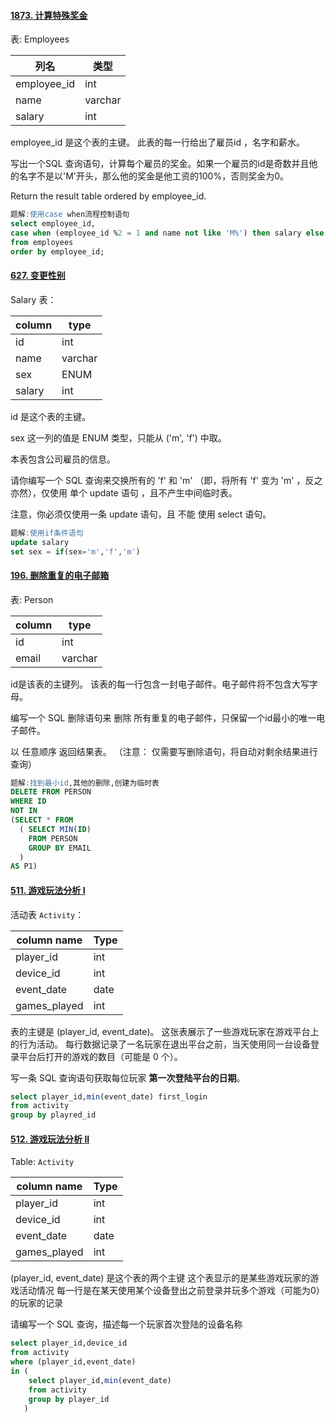 #### [1873. 计算特殊奖金](https://leetcode.cn/problems/calculate-special-bonus/)

表: Employees

| 列名        | 类型    |
| ----------- | ------- |
| employee_id | int     |
| name        | varchar |
| salary      | int     |

employee_id 是这个表的主键。
此表的每一行给出了雇员id ，名字和薪水。

写出一个SQL 查询语句，计算每个雇员的奖金。如果一个雇员的id是奇数并且他的名字不是以'M'开头，那么他的奖金是他工资的100%，否则奖金为0。

Return the result table ordered by employee_id.

```sql
题解:使用case when流程控制语句
select employee_id, 
case when (employee_id %2 = 1 and name not like 'M%') then salary else 0 end as bonus
from employees
order by employee_id;
```



#### [627. 变更性别](https://leetcode.cn/problems/swap-salary/)

Salary 表：

| column | type    |
| ------ | ------- |
| id     | int     |
| name   | varchar |
| sex    | ENUM    |
| salary | int     |

id 是这个表的主键。

sex 这一列的值是 ENUM 类型，只能从 ('m', 'f') 中取。

本表包含公司雇员的信息。

请你编写一个 SQL 查询来交换所有的 'f' 和 'm' （即，将所有 'f' 变为 'm' ，反之亦然），仅使用 单个 update 语句 ，且不产生中间临时表。

注意，你必须仅使用一条 update 语句，且 不能 使用 select 语句。

```sql
题解:使用if条件语句
update salary
set sex = if(sex='m','f','m')
```

#### [196. 删除重复的电子邮箱](https://leetcode.cn/problems/delete-duplicate-emails/)

表: Person

| column | type    |
| ------ | ------- |
| id     | int     |
| email  | varchar |


id是该表的主键列。
该表的每一行包含一封电子邮件。电子邮件将不包含大写字母。


编写一个 SQL 删除语句来 删除 所有重复的电子邮件，只保留一个id最小的唯一电子邮件。

以 任意顺序 返回结果表。 （注意： 仅需要写删除语句，将自动对剩余结果进行查询）

```sql
题解:找到最小id,其他的删除,创建为临时表
DELETE FROM PERSON
WHERE ID 
NOT IN
(SELECT * FROM
  ( SELECT MIN(ID)
    FROM PERSON
    GROUP BY EMAIL
  ) 
AS P1)
```

#### [511. 游戏玩法分析 I](https://leetcode.cn/problems/game-play-analysis-i/)

活动表 `Activity`：

| column name  | Type |
| ------------ | ---- |
| player_id    | int  |
| device_id    | int  |
| event_date   | date |
| games_played | int  |

表的主键是 (player_id, event_date)。
这张表展示了一些游戏玩家在游戏平台上的行为活动。
每行数据记录了一名玩家在退出平台之前，当天使用同一台设备登录平台后打开的游戏的数目（可能是 0 个）。

写一条 SQL 查询语句获取每位玩家 **第一次登陆平台的日期**。

```sql
select player_id,min(event_date) first_login
from activity
group by playred_id
```

#### [512. 游戏玩法分析 II](https://leetcode.cn/problems/game-play-analysis-ii/)

Table: `Activity`

| column name  | Type |
| ------------ | ---- |
| player_id    | int  |
| device_id    | int  |
| event_date   | date |
| games_played | int  |

(player_id, event_date) 是这个表的两个主键
这个表显示的是某些游戏玩家的游戏活动情况
每一行是在某天使用某个设备登出之前登录并玩多个游戏（可能为0）的玩家的记录

请编写一个 SQL 查询，描述每一个玩家首次登陆的设备名称

```sql
select player_id,device_id
from activity
where (player_id,event_date)
in (
    select player_id,min(event_date)
    from activity
    group by player_id
   )
```


